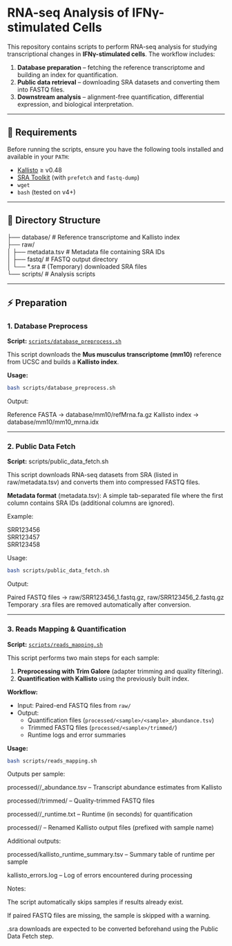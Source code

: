 # RNA-seq Analysis of IFNγ-stimulated Cells

This repository contains scripts to perform RNA-seq analysis for studying transcriptional changes in **IFNγ-stimulated cells**. The workflow includes:

1. **Database preparation** – fetching the reference transcriptome and building an index for quantification.  
2. **Public data retrieval** – downloading SRA datasets and converting them into FASTQ files.  
3. **Downstream analysis** – alignment-free quantification, differential expression, and biological interpretation.  

---

## 🔧 Requirements

Before running the scripts, ensure you have the following tools installed and available in your `PATH`:

- [Kallisto](https://pachterlab.github.io/kallisto/) ≥ v0.48  
- [SRA Toolkit](https://github.com/ncbi/sra-tools) (with `prefetch` and `fastq-dump`)  
- `wget`  
- `bash` (tested on v4+)  

---

## 📂 Directory Structure
├── database/ # Reference transcriptome and Kallisto index </br>
├── raw/ </br>
│ ├── metadata.tsv # Metadata file containing SRA IDs </br>
│ ├── fastq/ # FASTQ output directory </br>
│ └── *.sra # (Temporary) downloaded SRA files </br>
└── scripts/ # Analysis scripts


---
## ⚡ Preparation
### 1. Database Preprocess

**Script:** [`scripts/database_preprocess.sh`](scripts/database_preprocess.sh)  

This script downloads the **Mus musculus transcriptome (mm10)** reference from UCSC and builds a **Kallisto index**.

**Usage:**

```bash
bash scripts/database_preprocess.sh
```
Output:

Reference FASTA → database/mm10/refMrna.fa.gz
Kallisto index → database/mm10/mm10_mrna.idx

---
### 2. Public Data Fetch

**Script:** scripts/public_data_fetch.sh

This script downloads RNA-seq datasets from SRA (listed in raw/metadata.tsv) and converts them into compressed FASTQ files.

**Metadata format** (metadata.tsv):
A simple tab-separated file where the first column contains SRA IDs (additional columns are ignored).

Example:

SRR123456 </br>
SRR123457 </br>
SRR123458


Usage:

```bash
bash scripts/public_data_fetch.sh
```

Output:

Paired FASTQ files → raw/SRR123456_1.fastq.gz, raw/SRR123456_2.fastq.gz
Temporary .sra files are removed automatically after conversion.

---

### 3. Reads Mapping & Quantification

**Script:** [`scripts/reads_mapping.sh`](scripts/reads_mapping.sh)  

This script performs two main steps for each sample:  

1. **Preprocessing with Trim Galore** (adapter trimming and quality filtering).  
2. **Quantification with Kallisto** using the previously built index.  

**Workflow:**

- Input: Paired-end FASTQ files from `raw/`  
- Output:  
  - Quantification files (`processed/<sample>/<sample>_abundance.tsv`)  
  - Trimmed FASTQ files (`processed/<sample>/trimmed/`)  
  - Runtime logs and error summaries  

**Usage:**

```bash
bash scripts/reads_mapping.sh
```

Outputs per sample:

processed/<sample>/<sample>_abundance.tsv – Transcript abundance estimates from Kallisto

processed/<sample>/trimmed/ – Quality-trimmed FASTQ files

processed/<sample>/<sample>_runtime.txt – Runtime (in seconds) for quantification

processed/<sample>/ – Renamed Kallisto output files (prefixed with sample name)

Additional outputs:

processed/kallisto_runtime_summary.tsv – Summary table of runtime per sample

kallisto_errors.log – Log of errors encountered during processing

Notes:

The script automatically skips samples if results already exist.

If paired FASTQ files are missing, the sample is skipped with a warning.

.sra downloads are expected to be converted beforehand using the Public Data Fetch step.

